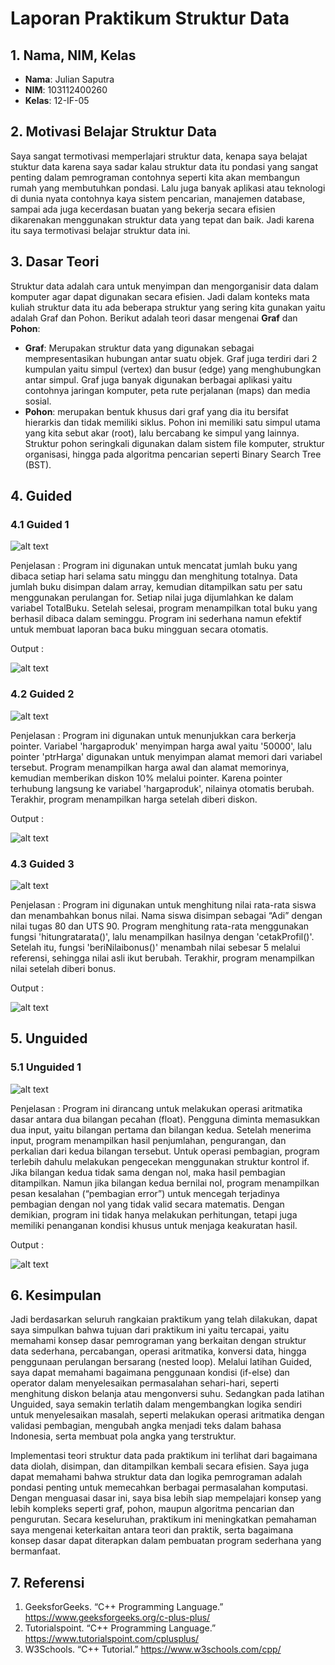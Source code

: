 # Laporan Praktikum Struktur Data

## 1. Nama, NIM, Kelas
- **Nama**: Julian Saputra
- **NIM**: 103112400260
- **Kelas**: 12-IF-05

## 2. Motivasi Belajar Struktur Data
Saya sangat termotivasi memperlajari struktur data, kenapa saya belajat stuktur data karena saya sadar kalau struktur data itu pondasi yang sangat penting dalam pemrograman contohnya seperti kita akan membangun rumah yang membutuhkan pondasi. Lalu juga banyak aplikasi atau teknologi di dunia nyata contohnya kaya sistem pencarian, manajemen database, sampai ada juga kecerdasan buatan yang bekerja secara efisien dikarenakan menggunakan struktur data yang tepat dan baik. Jadi karena itu saya termotivasi belajar struktur data ini.

## 3. Dasar Teori
Struktur data adalah cara untuk menyimpan dan mengorganisir data dalam komputer agar dapat digunakan secara efisien. Jadi dalam konteks mata kuliah struktur data itu ada beberapa struktur yang sering kita gunakan yaitu adalah Graf dan Pohon. Berikut adalah teori dasar mengenai **Graf** dan **Pohon**:

- **Graf**: Merupakan struktur data yang digunakan sebagai mempresentasikan hubungan antar suatu objek. Graf juga terdiri dari 2 kumpulan yaitu simpul (vertex) dan busur (edge) yang menghubungkan antar simpul. Graf juga banyak digunakan berbagai aplikasi yaitu contohnya jaringan komputer, peta rute perjalanan (maps) dan media sosial.
- **Pohon**: merupakan bentuk khusus dari graf yang dia itu bersifat hierarkis dan tidak memiliki siklus. Pohon ini memiliki satu simpul utama yang kita sebut akar (root), lalu bercabang ke simpul yang lainnya. Struktur pohon seringkali digunakan dalam sistem file komputer, struktur organisasi, hingga pada algoritma pencarian seperti Binary Search Tree (BST).

## 4. Guided
### 4.1 Guided 1
![alt text](ss/guided1.png)

Penjelasan :
Program ini digunakan untuk mencatat jumlah buku yang dibaca setiap hari selama satu minggu dan menghitung totalnya. Data jumlah buku disimpan dalam array, kemudian ditampilkan satu per satu menggunakan perulangan for. Setiap nilai juga dijumlahkan ke dalam variabel TotalBuku. Setelah selesai, program menampilkan total buku yang berhasil dibaca dalam seminggu. Program ini sederhana namun efektif untuk membuat laporan baca buku mingguan secara otomatis.

Output :

![alt text](ss/outputG1.png)

### 4.2 Guided 2
![alt text](ss/guided2.png)

Penjelasan : Program ini digunakan untuk menunjukkan cara berkerja pointer. Variabel 'hargaproduk' menyimpan harga awal yaitu '50000', lalu pointer 'ptrHarga' digunakan untuk menyimpan alamat memori dari variabel tersebut. Program menampilkan harga awal dan alamat memorinya, kemudian memberikan diskon 10% melalui pointer. Karena pointer terhubung langsung ke variabel 'hargaproduk', nilainya otomatis berubah. Terakhir, program menampilkan harga setelah diberi diskon.

Output : 

![alt text](ss/ouputG2.png)

### 4.3 Guided 3
![alt text](ss/guided3.png)

Penjelasan : Program ini digunakan untuk menghitung nilai rata-rata siswa dan menambahkan bonus nilai. Nama siswa disimpan sebagai “Adi” dengan nilai tugas 80 dan UTS 90. Program menghitung rata-rata menggunakan fungsi 'hitungratarata()', lalu menampilkan hasilnya dengan 'cetakProfil()'. Setelah itu, fungsi 'beriNilaibonus()' menambah nilai sebesar 5 melalui referensi, sehingga nilai asli ikut berubah. Terakhir, program menampilkan nilai setelah diberi bonus.

Output : 

![alt text](ss/outputG3.png)

## 5. Unguided
### 5.1 Unguided 1
![alt text](Screenshots/image-6.png)

Penjelasan : Program ini dirancang untuk melakukan operasi aritmatika dasar antara dua bilangan pecahan (float). Pengguna diminta memasukkan dua input, yaitu bilangan pertama dan bilangan kedua. Setelah menerima input, program menampilkan hasil penjumlahan, pengurangan, dan perkalian dari kedua bilangan tersebut. Untuk operasi pembagian, program terlebih dahulu melakukan pengecekan menggunakan struktur kontrol if. Jika bilangan kedua tidak sama dengan nol, maka hasil pembagian ditampilkan. Namun jika bilangan kedua bernilai nol, program menampilkan pesan kesalahan (“pembagian error”) untuk mencegah terjadinya pembagian dengan nol yang tidak valid secara matematis. Dengan demikian, program ini tidak hanya melakukan perhitungan, tetapi juga memiliki penanganan kondisi khusus untuk menjaga keakuratan hasil.

Output : 

![alt text](Screenshots/image-7.png)

## 6. Kesimpulan
Jadi berdasarkan seluruh rangkaian praktikum yang telah dilakukan, dapat saya simpulkan bahwa tujuan dari praktikum ini yaitu tercapai, yaitu memahami konsep dasar pemrograman yang berkaitan dengan struktur data sederhana, percabangan, operasi aritmatika, konversi data, hingga penggunaan perulangan bersarang (nested loop). Melalui latihan Guided, saya dapat memahami bagaimana penggunaan kondisi (if-else) dan operator dalam menyelesaikan permasalahan sehari-hari, seperti menghitung diskon belanja atau mengonversi suhu. Sedangkan pada latihan Unguided, saya semakin terlatih dalam mengembangkan logika sendiri untuk menyelesaikan masalah, seperti melakukan operasi aritmatika dengan validasi pembagian, mengubah angka menjadi teks dalam bahasa Indonesia, serta membuat pola angka yang terstruktur.

Implementasi teori struktur data pada praktikum ini terlihat dari bagaimana data diolah, disimpan, dan ditampilkan kembali secara efisien. Saya juga dapat memahami bahwa struktur data dan logika pemrograman adalah pondasi penting untuk memecahkan berbagai permasalahan komputasi. Dengan menguasai dasar ini, saya bisa lebih siap mempelajari konsep yang lebih kompleks seperti graf, pohon, maupun algoritma pencarian dan pengurutan. Secara keseluruhan, praktikum ini meningkatkan pemahaman saya mengenai keterkaitan antara teori dan praktik, serta bagaimana konsep dasar dapat diterapkan dalam pembuatan program sederhana yang bermanfaat.

## 7. Referensi
1. GeeksforGeeks. “C++ Programming Language.” https://www.geeksforgeeks.org/c-plus-plus/
2. Tutorialspoint. “C++ Programming Language.” https://www.tutorialspoint.com/cplusplus/
3. W3Schools. “C++ Tutorial.” https://www.w3schools.com/cpp/